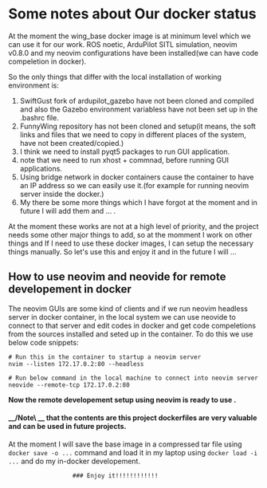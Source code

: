 # Some notes about Our docker status

At the moment the wing_base docker image is at minimum level which we can use it for our
work. ROS noetic, ArduPilot SITL simulation, neovim v0.8.0 and my neovim configurations have
been installed(we can have code compeletion in docker).

So the only things that differ with the local installation of working environment is:

1. SwiftGust fork of ardupilot_gazebo have not been cloned and compiled and also the Gazebo environment variabless
   have not been set up in the .bashrc file.
2. FunnyWing repository has not been cloned and setup(it means, the soft links and files that we need to copy in different
   places of the system, have not been created/copied.)
3. I think we need to install pyqt5 packages to run GUI application.
4. note that we need to run xhost + commnad, before running GUI applications.
5. Using bridge network in docker containers cause the container to have an IP address so we can easily use it.(for example
for running neovim server inside the docker.)
6. My there be some more things which I have forgot at the moment and in future I will add them and ... .

At the moment these works are not at a high level of priority, and the project needs some other major things to add, so at the momment
I work on other things and If I need to use these docker images, I can setup the necessary things manually. So let's use this and enjoy
it and in the future I will ... 

## How to use neovim and neovide for remote developement in docker

The neovim GUIs are some kind of clients and if we run neovim headless server in docker container, in the local
system we can use neovide to connect to that server and edit codes in docker and get code compeletions from the
sources installed and seted up in the container. To do this we use below code snippets:
```
# Run this in the container to startup a neovim server
nvim --listen 172.17.0.2:80 --headless

# Run below command in the local machine to connect into neovim server
neovide --remote-tcp 172.17.0.2:80
```

**Now the remote developement setup using neovim is ready to use .**

#### **__/Note\ __ that the contents are this project dockerfiles are  very valuable and can be used in future projects.**

At the moment I will save the base image in a compressed tar file using `docker save -o ...`
command and load it in my laptop using `docker load -i ...` and do my in-docker developement.

                      ### Enjoy it!!!!!!!!!!!!

